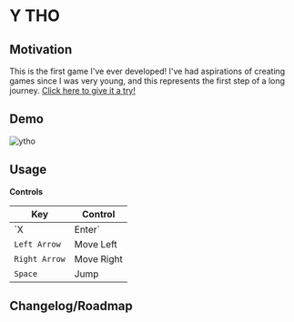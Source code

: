 # Y THO

## Motivation

This is the first game I've ever developed! I've had aspirations of creating games since I was very young, and this represents the first step of a long journey. [Click here to give it a try!](https://js13kgames.com/games/y-tho/index.html)

## Demo

![ytho](https://user-images.githubusercontent.com/42557448/134749140-82b10201-fdd2-4588-a4b5-493e5fc9b938.gif)

## Usage

**Controls**

| Key | Control |
|-----|---------|
| `X | Enter` | Interact |
| `Left Arrow` | Move Left |
| `Right Arrow` | Move Right |
| `Space` | Jump |

## Changelog/Roadmap
